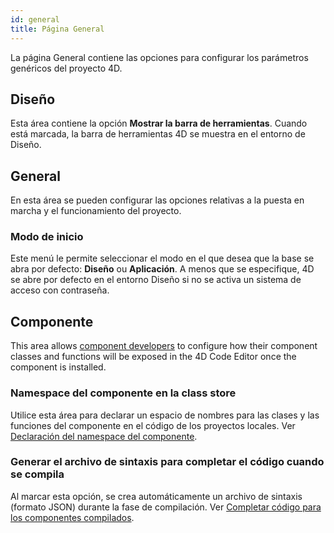```yaml
---
id: general
title: Página General
---
```


La página General contiene las opciones para configurar los parámetros genéricos del proyecto 4D.

## Diseño

Esta área contiene la opción **Mostrar la barra de herramientas**. Cuando está marcada, la barra de herramientas 4D se muestra en el entorno de Diseño.

## General

En esta área se pueden configurar las opciones relativas a la puesta en marcha y el funcionamiento del proyecto.

### Modo de inicio

Este menú le permite seleccionar el modo en el que desea que la base se abra por defecto: **Diseño** ou **Aplicación**. A menos que se especifique, 4D se abre por defecto en el entorno Diseño si no se activa un sistema de acceso con contraseña.


## Componente

This area allows [component developers](../Extensions/develop-components.md) to configure how their component classes and functions will be exposed in the 4D Code Editor once the component is installed.

### Namespace del componente en la class store

Utilice esta área para declarar un espacio de nombres para las clases y las funciones del componente en el código de los proyectos locales. Ver [Declaración del namespace del componente](../Extensions/develop-components.md#declaring-the-component-namespace).

### Generar el archivo de sintaxis para completar el código cuando se compila

Al marcar esta opción, se crea automáticamente un archivo de sintaxis (formato JSON) durante la fase de compilación. Ver [Completar código para los componentes compilados](../Extensions/develop-components.md#code-completion-for-compiled-components). 
